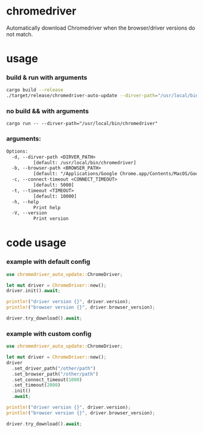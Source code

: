 # chromedriver

Automatically download Chromedriver when the browser/driver versions do not match.

# usage

### build & run with arguments
```bash
cargo build --release
./target/release/chromedriver-auto-update --dirver-path="/usr/local/bin/chromedriver"
```

### no build && with arguments
```
cargo run -- --dirver-path="/usr/local/bin/chromedriver"
```

### arguments:
```txt
Options:
  -d, --dirver-path <DIRVER_PATH>
          [default: /usr/local/bin/chromedriver]
  -b, --browser-path <BROWSER_PATH>
          [default: "/Applications/Google Chrome.app/Contents/MacOS/Google Chrome"]
  -c, --connect-timeout <CONNECT_TIMEOUT>
          [default: 5000]
  -t, --timeout <TIMEOUT>
          [default: 10000]
  -h, --help
          Print help
  -V, --version
          Print version
```

# code usage
### example with default config

```rust
use chromedriver_auto_update::ChromeDriver;

let mut driver = ChromeDriver::new();
driver.init().await;

println!("driver version {}", driver.version);
println!("browser version {}", driver.browser_version);

driver.try_download().await;
```

### example with custom config

```rust
use chromedriver_auto_update::ChromeDriver;

let mut driver = ChromeDriver::new();
driver
  .set_driver_path("/other/path")
  .set_browser_path("/other/path")
  .set_connect_timeout(1000)
  .set_timeout(2000)
  .init()
  .await;

println!("driver version {}", driver.version);
println!("browser version {}", driver.browser_version);

driver.try_download().await;
```
